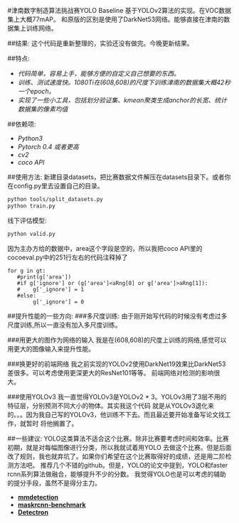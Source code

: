 #津南数字制造算法挑战赛YOLO Baseline
基于YOLOv2算法的实现。在VOC数据集上大概77mAP。
和原版的区别是使用了DarkNet53网络。能够直接在津南的数据集上训练网络。

##结果:
这个代码是重新整理的，实验还没有做完。今晚更新结果。

##特点:
- *代码简单，容易上手，能够方便的自定义自己想要的东西。*
- *训练、测试速度快。1080Ti在(608,608)的尺度下训练津南的数据集大概42秒一个epoch。*
- *实现了一些小工具，包括划分验证集、kmean聚类生成anchor的长宽、统计数据集的像素均值*

##依赖项:
- *Python3*
- *Pytorch 0.4 或者更高*
- *cv2*
- *coco API*

##使用方法:
新建目录datasets，把比赛数据文件解压在datasets目录下。或者你在config.py里去设置自己的目录。
```bash
python tools/split_datasets.py
python train.py
```
线下评估模型:
```bash
python valid.py
```
因为主办方给的数据中，area这个字段是空的，所以我把coco API里的cocoeval.py中的251行左右的代码注释掉了
```
for g in gt:
   #print(g['area'])
   #if g['ignore'] or (g['area']<aRng[0] or g['area']>aRng[1]):
   #    g['_ignore'] = 1
   #else:
        g['_ignore'] = 0
```

##提升性能的一些方向:
###多尺度训练:
由于刚开始写代码的时候没有考虑过多尺度训练,所以一直没有加入多尺度训练。

###用更大的图作为网络的输入
我是在(608,608)的尺度上训练的网络,感觉可以用更大的图像输入来提升性能。  

###换更好的前端网络
我之前实现的YOLOv2使用DarkNet19效果比DarkNet53差很多。可以考虑使用更深更大的ResNet101等等。
前端网络对检测的影响很大。

###使用YOLOv3
我一直觉得YOLOv3是YOLOv2 * 3。YOLOv3用了3层不用的特征层，分别预测不同大小的物体。其实我这个代码
就是从YOLOv3退化来的。。。因为我自己写的YOLOv3，他训练不下去。而且最近要开始准备写论文找工作，就暂时
将他搁置了。

##一些建议:
YOLO这类算法不适合这个比赛。除非比赛要考虑时间和效率。比赛初期，就是对每幅图像进行分类，所以我就试着用YOLO
去做这个比赛。但是后面改了规则，我也就弃坑了。如果你们希望在这个比赛取得好的成绩，还是用二阶检测方法吧。
推荐几个不错的github。但是，YOLO的论文中提到，YOLO和faster rcnn系列算法做融合，能够提升不少的分数。
我觉得YOLO也是可以考虑的辅助的提分手段，虽然不是得分主力。
- **[mmdetection](https://github.com/open-mmlab/mmdetection)**
- **[maskrcnn-benchmark](https://github.com/facebookresearch/maskrcnn-benchmark)**
- **[Detectron](https://github.com/facebookresearch/Detectron)**  


